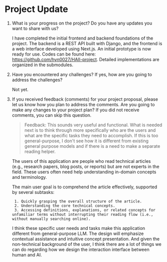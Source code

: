 # Project Update

1. What is your progress on the project? Do you have any updates you want to share with us?

    I have completed the initial frontend and backend foundations of the project. The backend is a REST API built with Django, and the frontend is a web interface developed using Next.js. An initial prototype is now ready for use. Codes can be found here: <https://github.com/hyn0027/HAII-project>. Detailed implementations are organized in the submodules.

2. Have you encountered any challenges? If yes, how are you going to address the challenges?

    Not yet.

3. If you received feedback (comments) for your project proposal, please let us know how you plan to address the comments. Are you going to make any changes to your project plan? If you did not receive comments, you can skip this question.

    > Feedback: This sounds very useful and functional. What is needed next is to think through more specifically who are the users and what are the specific tasks they need to accomplish. If this is too general-purpose, I don't see how it is different from existing general purpose models and if there is a need to make a separate reading helper.

    The users of this application are people who read technical articles (e.g., research papers, blog posts, or reports) but are not experts in the field. These users often need help understanding in-domain concepts and terminology.

    The main user goal is to comprehend the article effectively, supported by several subtasks:

        1. Quickly grasping the overall structure of the article.
        2. Understanding the core technical concepts.
        3. Accessing definitions, explanations, or related concepts for unfamiliar terms without interrupting their reading flow (i.e., without manually searching online).

    I think these specific user needs and tasks make this application different from general-purpose LLM. The design will emphasize contextual assistance and intuitive concept presentation. And given the non-technical background of the user, I think there are a lot of things we can do regarding how we design the interaction interface between human and AI.
